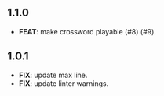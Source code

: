 ## 1.1.0

 - **FEAT**: make crossword playable (#8) (#9).

## 1.0.1

 - **FIX**: update max line.
 - **FIX**: update linter warnings.

